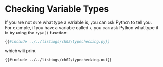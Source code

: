# Checking Variable Types

If you are not sure what type a variable is, you can ask Python to tell you. For example, if you have a variable called `x`, you can ask Python what type it is by using the `type()` function:

```python
{{#include ../../listings/ch02/typechecking.py}}
```

which will print:

```text
{{#include ../../listings/ch02/typechecking.out}}
```